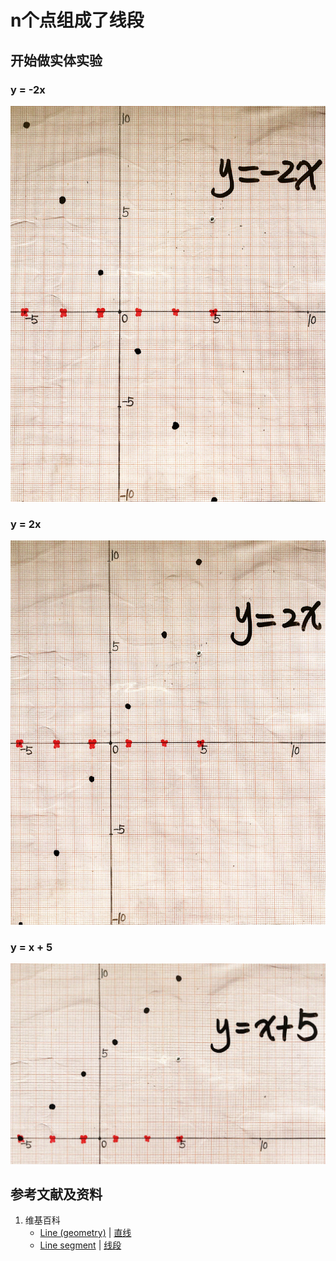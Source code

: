 # n个点组成了线段

## 开始做实体实验

### y = -2x
![](/images/函数和极限/在2维坐标纸上感受n个点组成了任意形状的轮廓/n个点组成了线段/1a1.jpg)

### y = 2x
![](/images/函数和极限/在2维坐标纸上感受n个点组成了任意形状的轮廓/n个点组成了线段/1a2.jpg)

### y = x + 5
![](/images/函数和极限/在2维坐标纸上感受n个点组成了任意形状的轮廓/n个点组成了线段/1a3.jpg)

## 参考文献及资料

1. 维基百科
	- [Line (geometry)](https://en.wikipedia.org/wiki/Line_(geometry)) | [直线](https://zh.wikipedia.org/wiki/%E7%9B%B4%E7%BA%BF) 
	- [Line segment](https://en.wikipedia.org/wiki/Line_segment) | [线段](https://zh.wikipedia.org/wiki/%E7%BA%BF%E6%AE%B5) 

